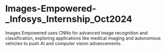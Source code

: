 # Images-Empowered-_Infosys_Internship_Oct2024
Images Empowered uses CNNs for advanced image recognition and classification, exploring applications like medical imaging and autonomous vehicles to push AI and computer vision advancements.
